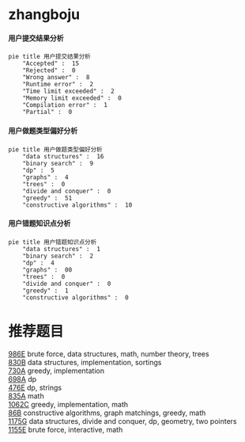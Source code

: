 # zhangboju

<!-- tabs:start -->



#### **用户提交结果分析**

```mermaid
pie title 用户提交结果分析
    "Accepted" :  15
    "Rejected" :  0
    "Wrong answer" :  8
    "Runtime error" :  2
    "Time limit exceeded" :  2
    "Memory limit exceeded" :  0
    "Compilation error" :  1
    "Partial" :  0
```

#### **用户做题类型偏好分析**

```mermaid
pie title 用户做题类型偏好分析
    "data structures" :  16
    "binary search" :  9
    "dp" :  5
    "graphs" :  4
    "trees" :  0
    "divide and conquer" :  0
    "greedy" :  51
    "constructive algorithms" :  10
```
#### **用户错题知识点分析**

```mermaid
pie title 用户错题知识点分析
    "data structures" :  1
    "binary search" :  2
    "dp" :  4
    "graphs" :  00
    "trees" :  0
    "divide and conquer" :  0
    "greedy" :  1
    "constructive algorithms" :  0
```



<!-- tabs:end -->
# 推荐题目
[986E](https://codeforces.com/contest/986/problem/E)		brute force,
                        data structures,
                        math,
                        number theory,
                        trees		  
[830B](https://codeforces.com/contest/830/problem/B)		data structures,
                        implementation,
                        sortings		  
[730A](https://codeforces.com/contest/730/problem/A)		greedy,
                        implementation		  
[698A](https://codeforces.com/contest/698/problem/A)		dp		  
[476E](https://codeforces.com/contest/476/problem/E)		dp,
                        strings		  
[835A](https://codeforces.com/contest/835/problem/A)		math		  
[1062C](https://codeforces.com/contest/1062/problem/C)		greedy,
                        implementation,
                        math		  
[86B](https://codeforces.com/contest/86/problem/B)		constructive algorithms,
                        graph matchings,
                        greedy,
                        math		  
[1175G](https://codeforces.com/contest/1175/problem/G)		data structures,
                        divide and conquer,
                        dp,
                        geometry,
                        two pointers		  
[1155E](https://codeforces.com/contest/1155/problem/E)		brute force,
                        interactive,
                        math		  
